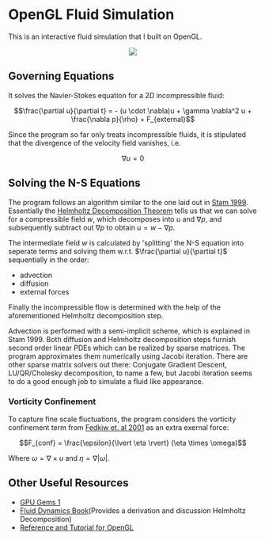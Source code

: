 # OpenGL Fluid Simulation
This is an interactive fluid simulation that I built on OpenGL.
<div align="center">
<img src="./media/demo.gif">
</div>

## Governing Equations
It solves the Navier-Stokes equation for a 2D incompressible fluid:
 
$$\frac{\partial u}{\partial t} = - (u \cdot \nabla)u + \gamma \nabla^2 u + \frac{\nabla p}{\rho} + F_{external}$$

Since the program so far only treats incompressible fluids, it is stipulated that the divergence of the velocity field vanishes, i.e. 

$$\nabla u = 0$$

## Solving the N-S Equations
The program follows an algorithm similar to the one laid out in [Stam 1999](https://pages.cs.wisc.edu/~chaol/data/cs777/stam-stable_fluids.pdf). Essentially the [Helmholtz Decomposition Theorem](https://en.wikipedia.org/wiki/Helmholtz_decomposition) tells us that we can solve for a compressible field $w$, which decomposes into $u$ and $\nabla p$, and subsequently subtract out $\nabla p$ to obtain $u = w - \nabla p$. 

The intermediate field $w$ is calculated by 'splitting' the N-S equation into seperate terms and solving them w.r.t. $\frac{\partial u}{\partial t}$ sequentially in the order:

- advection
- diffusion
- external forces


Finally the incompressible flow is determined with the help of the aforementioned Helmholtz decomposition step. 

Advection is performed with a semi-implicit scheme, which is explained in Stam 1999. 
Both diffusion and Helmholtz decomposition steps furnish second order linear PDEs which can be realized by sparse matrices. The program approximates them numerically using Jacobi iteration. There are other sparse matrix solvers out there: Conjugate Gradient Descent, LU/QR/Cholesky decomposition, to name a few, but Jacobi iteration seems to do a good enough job to simulate a fluid like appearance.

### Vorticity Confinement
To capture fine scale fluctuations, the program considers the vorticity confinement term from [Fedkiw et. al 2001](https://web.stanford.edu/class/cs237d/smoke.pdf) as an extra exernal force:

$$F_{conf} = \frac{\epsilon}{\lvert \eta \rvert} (\eta \times \omega)$$

Where $\omega = \nabla \times u$ and $\eta = \nabla \lvert \omega \rvert$.

## Other Useful Resources

- [GPU Gems 1](https://developer.nvidia.com/gpugems/gpugems/part-vi-beyond-triangles/chapter-38-fast-fluid-dynamics-simulation-gpu)
- [Fluid Dynamics Book](https://link.springer.com/book/10.1007/978-1-4612-0883-9)(Provides a derivation and discussion Helmholtz Decomposition)
- [Reference and Tutorial for OpenGL](https://learnopengl.com/)
